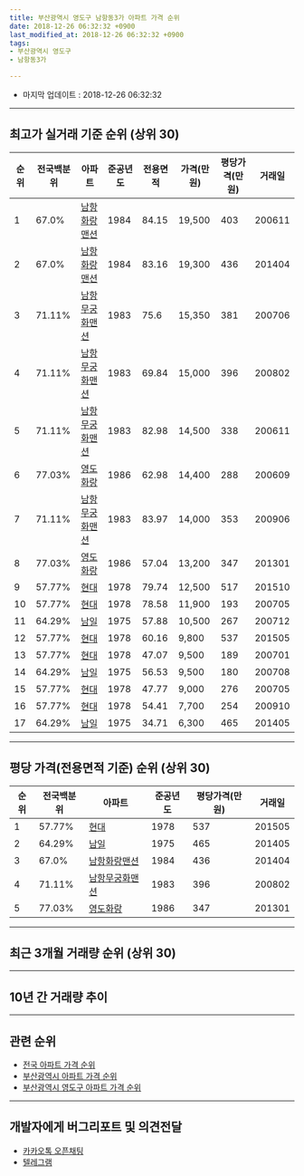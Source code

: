 ```yaml
---
title: 부산광역시 영도구 남항동3가 아파트 가격 순위
date: 2018-12-26 06:32:32 +0900
last_modified_at: 2018-12-26 06:32:32 +0900
tags:
- 부산광역시 영도구
- 남항동3가

---
```


* 마지막 업데이트 : 2018-12-26 06:32:32

---

## 최고가 실거래 기준 순위 (상위 30)


|순위|전국백분위|아파트|준공년도|전용면적|가격(만원)|평당가격(만원)|거래일|
|---|---|---|---|---|---|---|---|
|1|67.0%|[남항화랑맨션](https://search.naver.com/search.naver?query=%EB%B6%80%EC%82%B0%EA%B4%91%EC%97%AD%EC%8B%9C+%EC%98%81%EB%8F%84%EA%B5%AC+%EB%82%A8%ED%95%AD%EB%8F%993%EA%B0%80+%EB%82%A8%ED%95%AD%ED%99%94%EB%9E%91%EB%A7%A8%EC%85%98)|1984|84.15|19,500|403|200611|
|2|67.0%|[남항화랑맨션](https://search.naver.com/search.naver?query=%EB%B6%80%EC%82%B0%EA%B4%91%EC%97%AD%EC%8B%9C+%EC%98%81%EB%8F%84%EA%B5%AC+%EB%82%A8%ED%95%AD%EB%8F%993%EA%B0%80+%EB%82%A8%ED%95%AD%ED%99%94%EB%9E%91%EB%A7%A8%EC%85%98)|1984|83.16|19,300|436|201404|
|3|71.11%|[남항무궁화맨션](https://search.naver.com/search.naver?query=%EB%B6%80%EC%82%B0%EA%B4%91%EC%97%AD%EC%8B%9C+%EC%98%81%EB%8F%84%EA%B5%AC+%EB%82%A8%ED%95%AD%EB%8F%993%EA%B0%80+%EB%82%A8%ED%95%AD%EB%AC%B4%EA%B6%81%ED%99%94%EB%A7%A8%EC%85%98)|1983|75.6|15,350|381|200706|
|4|71.11%|[남항무궁화맨션](https://search.naver.com/search.naver?query=%EB%B6%80%EC%82%B0%EA%B4%91%EC%97%AD%EC%8B%9C+%EC%98%81%EB%8F%84%EA%B5%AC+%EB%82%A8%ED%95%AD%EB%8F%993%EA%B0%80+%EB%82%A8%ED%95%AD%EB%AC%B4%EA%B6%81%ED%99%94%EB%A7%A8%EC%85%98)|1983|69.84|15,000|396|200802|
|5|71.11%|[남항무궁화맨션](https://search.naver.com/search.naver?query=%EB%B6%80%EC%82%B0%EA%B4%91%EC%97%AD%EC%8B%9C+%EC%98%81%EB%8F%84%EA%B5%AC+%EB%82%A8%ED%95%AD%EB%8F%993%EA%B0%80+%EB%82%A8%ED%95%AD%EB%AC%B4%EA%B6%81%ED%99%94%EB%A7%A8%EC%85%98)|1983|82.98|14,500|338|200611|
|6|77.03%|[영도화랑](https://search.naver.com/search.naver?query=%EB%B6%80%EC%82%B0%EA%B4%91%EC%97%AD%EC%8B%9C+%EC%98%81%EB%8F%84%EA%B5%AC+%EB%82%A8%ED%95%AD%EB%8F%993%EA%B0%80+%EC%98%81%EB%8F%84%ED%99%94%EB%9E%91)|1986|62.98|14,400|288|200609|
|7|71.11%|[남항무궁화맨션](https://search.naver.com/search.naver?query=%EB%B6%80%EC%82%B0%EA%B4%91%EC%97%AD%EC%8B%9C+%EC%98%81%EB%8F%84%EA%B5%AC+%EB%82%A8%ED%95%AD%EB%8F%993%EA%B0%80+%EB%82%A8%ED%95%AD%EB%AC%B4%EA%B6%81%ED%99%94%EB%A7%A8%EC%85%98)|1983|83.97|14,000|353|200906|
|8|77.03%|[영도화랑](https://search.naver.com/search.naver?query=%EB%B6%80%EC%82%B0%EA%B4%91%EC%97%AD%EC%8B%9C+%EC%98%81%EB%8F%84%EA%B5%AC+%EB%82%A8%ED%95%AD%EB%8F%993%EA%B0%80+%EC%98%81%EB%8F%84%ED%99%94%EB%9E%91)|1986|57.04|13,200|347|201301|
|9|57.77%|[현대](https://search.naver.com/search.naver?query=%EB%B6%80%EC%82%B0%EA%B4%91%EC%97%AD%EC%8B%9C+%EC%98%81%EB%8F%84%EA%B5%AC+%EB%82%A8%ED%95%AD%EB%8F%993%EA%B0%80+%ED%98%84%EB%8C%80)|1978|79.74|12,500|517|201510|
|10|57.77%|[현대](https://search.naver.com/search.naver?query=%EB%B6%80%EC%82%B0%EA%B4%91%EC%97%AD%EC%8B%9C+%EC%98%81%EB%8F%84%EA%B5%AC+%EB%82%A8%ED%95%AD%EB%8F%993%EA%B0%80+%ED%98%84%EB%8C%80)|1978|78.58|11,900|193|200705|
|11|64.29%|[남일](https://search.naver.com/search.naver?query=%EB%B6%80%EC%82%B0%EA%B4%91%EC%97%AD%EC%8B%9C+%EC%98%81%EB%8F%84%EA%B5%AC+%EB%82%A8%ED%95%AD%EB%8F%993%EA%B0%80+%EB%82%A8%EC%9D%BC)|1975|57.88|10,500|267|200712|
|12|57.77%|[현대](https://search.naver.com/search.naver?query=%EB%B6%80%EC%82%B0%EA%B4%91%EC%97%AD%EC%8B%9C+%EC%98%81%EB%8F%84%EA%B5%AC+%EB%82%A8%ED%95%AD%EB%8F%993%EA%B0%80+%ED%98%84%EB%8C%80)|1978|60.16|9,800|537|201505|
|13|57.77%|[현대](https://search.naver.com/search.naver?query=%EB%B6%80%EC%82%B0%EA%B4%91%EC%97%AD%EC%8B%9C+%EC%98%81%EB%8F%84%EA%B5%AC+%EB%82%A8%ED%95%AD%EB%8F%993%EA%B0%80+%ED%98%84%EB%8C%80)|1978|47.07|9,500|189|200701|
|14|64.29%|[남일](https://search.naver.com/search.naver?query=%EB%B6%80%EC%82%B0%EA%B4%91%EC%97%AD%EC%8B%9C+%EC%98%81%EB%8F%84%EA%B5%AC+%EB%82%A8%ED%95%AD%EB%8F%993%EA%B0%80+%EB%82%A8%EC%9D%BC)|1975|56.53|9,500|180|200708|
|15|57.77%|[현대](https://search.naver.com/search.naver?query=%EB%B6%80%EC%82%B0%EA%B4%91%EC%97%AD%EC%8B%9C+%EC%98%81%EB%8F%84%EA%B5%AC+%EB%82%A8%ED%95%AD%EB%8F%993%EA%B0%80+%ED%98%84%EB%8C%80)|1978|47.77|9,000|276|200705|
|16|57.77%|[현대](https://search.naver.com/search.naver?query=%EB%B6%80%EC%82%B0%EA%B4%91%EC%97%AD%EC%8B%9C+%EC%98%81%EB%8F%84%EA%B5%AC+%EB%82%A8%ED%95%AD%EB%8F%993%EA%B0%80+%ED%98%84%EB%8C%80)|1978|54.41|7,700|254|200910|
|17|64.29%|[남일](https://search.naver.com/search.naver?query=%EB%B6%80%EC%82%B0%EA%B4%91%EC%97%AD%EC%8B%9C+%EC%98%81%EB%8F%84%EA%B5%AC+%EB%82%A8%ED%95%AD%EB%8F%993%EA%B0%80+%EB%82%A8%EC%9D%BC)|1975|34.71|6,300|465|201405|


---

## 평당 가격(전용면적 기준) 순위 (상위 30)


|순위|전국백분위|아파트|준공년도|평당가격(만원)|거래일|
|---|---|---|---|---|---|
|1|57.77%|[현대](https://search.naver.com/search.naver?query=%EB%B6%80%EC%82%B0%EA%B4%91%EC%97%AD%EC%8B%9C+%EC%98%81%EB%8F%84%EA%B5%AC+%EB%82%A8%ED%95%AD%EB%8F%993%EA%B0%80+%ED%98%84%EB%8C%80)|1978|537|201505|
|2|64.29%|[남일](https://search.naver.com/search.naver?query=%EB%B6%80%EC%82%B0%EA%B4%91%EC%97%AD%EC%8B%9C+%EC%98%81%EB%8F%84%EA%B5%AC+%EB%82%A8%ED%95%AD%EB%8F%993%EA%B0%80+%EB%82%A8%EC%9D%BC)|1975|465|201405|
|3|67.0%|[남항화랑맨션](https://search.naver.com/search.naver?query=%EB%B6%80%EC%82%B0%EA%B4%91%EC%97%AD%EC%8B%9C+%EC%98%81%EB%8F%84%EA%B5%AC+%EB%82%A8%ED%95%AD%EB%8F%993%EA%B0%80+%EB%82%A8%ED%95%AD%ED%99%94%EB%9E%91%EB%A7%A8%EC%85%98)|1984|436|201404|
|4|71.11%|[남항무궁화맨션](https://search.naver.com/search.naver?query=%EB%B6%80%EC%82%B0%EA%B4%91%EC%97%AD%EC%8B%9C+%EC%98%81%EB%8F%84%EA%B5%AC+%EB%82%A8%ED%95%AD%EB%8F%993%EA%B0%80+%EB%82%A8%ED%95%AD%EB%AC%B4%EA%B6%81%ED%99%94%EB%A7%A8%EC%85%98)|1983|396|200802|
|5|77.03%|[영도화랑](https://search.naver.com/search.naver?query=%EB%B6%80%EC%82%B0%EA%B4%91%EC%97%AD%EC%8B%9C+%EC%98%81%EB%8F%84%EA%B5%AC+%EB%82%A8%ED%95%AD%EB%8F%993%EA%B0%80+%EC%98%81%EB%8F%84%ED%99%94%EB%9E%91)|1986|347|201301|


---

## 최근 3개월 거래량 순위 (상위 30)


<div style="width:100%;">
    <canvas id="deal_count_ranking" height="250"></canvas>
</div>


<script>
new Chart(document.getElementById("deal_count_ranking"), {
    type: 'horizontalBar',
    data: {
        labels: ['현대', '남일', '영도화랑', '남항무궁화맨션'],
        datasets: [{
            label: '실거래 수',
            data: [2, 1, 1, 1],
            borderColor: "rgba(255, 0, 128, 1)",
            backgroundColor: "rgba(255, 0, 128, 0.5)",
            fill: false,
        }]
    },
    options: {
        responsive: true,
        title: {
            display: true,
            text: '최근 3개월 거래량 순위'
        },
        tooltips: {
            mode: 'index',
            intersect: false,
            callbacks: {
                title: function(tooltipItems, data) {
                    return "실거래 수:";
                },
                label: function(tooltipItem, data) {
                    return data.labels[tooltipItem.index] + ": " + tooltipItem.xLabel;
                }
            }
        },
        hover: {
            mode: 'nearest',
            intersect: true
        },
        scales: {
            xAxes: [{
                display: true,
                scaleLabel: {
                    display: true,
                    labelString: '실거래 수'
                },
                ticks: {
                    suggestedMin: 0,
                }
            }],
            yAxes: [{
                display: true,
                ticks: {
                    autoSkip: false,
                    callback: function(value, index, values) {
                        if (value.length > 15)
                            return value.substr(0, 13) + "...";
                        else
                            return value;
                    }
                },
                scaleLabel: {
                    display: false,
                }
            }]
        }
    }
});

</script>


---

## 10년 간 거래량 추이


<div style="width:100%;">
    <canvas id="deal_progress" height="250"></canvas>
</div>

<script>
new Chart(document.getElementById("deal_progress"), {
    type: 'line',
    data: {
        labels: ['200812','200901','200902','200903','200904','200905','200906','200907','200908','200909','200910','200911','200912','201001','201002','201003','201004','201005','201006','201007','201008','201009','201010','201011','201012','201101','201102','201103','201104','201105','201106','201107','201108','201109','201110','201111','201112','201201','201202','201203','201204','201205','201206','201207','201208','201209','201210','201211','201212','201301','201302','201303','201304','201305','201306','201307','201308','201309','201310','201311','201312','201401','201402','201403','201404','201405','201406','201407','201408','201409','201410','201411','201412','201501','201502','201503','201504','201505','201506','201507','201508','201509','201510','201511','201512','201601','201602','201603','201604','201605','201606','201607','201608','201609','201610','201611','201612','201701','201702','201703','201704','201705','201706','201707','201708','201709','201710','201711','201712','201801','201802','201803','201804','201805','201806','201807','201808','201809','201810','201811','201812'],
        datasets: [{
            label: '실거래 수',
            pointRadius: 1,
            data: [0, 0, 2, 2, 0, 1, 2, 0, 1, 1, 1, 1, 0, 0, 0, 1, 1, 0, 1, 0, 0, 3, 1, 0, 1, 5, 0, 0, 0, 1, 0, 0, 0, 1, 4, 0, 1, 0, 1, 0, 1, 0, 0, 1, 0, 1, 1, 2, 1, 1, 0, 2, 0, 0, 1, 1, 2, 1, 5, 2, 1, 0, 0, 1, 3, 4, 2, 0, 2, 3, 3, 0, 0, 3, 2, 2, 1, 2, 1, 0, 1, 2, 1, 1, 1, 0, 0, 2, 3, 1, 1, 1, 2, 3, 1, 3, 1, 0, 1, 2, 2, 0, 4, 2, 1, 2, 2, 1, 0, 0, 0, 3, 0, 0, 0, 1, 1, 0, 1, 3, 1],
            borderColor: "rgba(255, 201, 14, 1)",
            backgroundColor: "rgba(255, 201, 14, 0.5)",
            fill: true,
        }]
    },
    options: {
        responsive: true,
        title: {
            display: true,
            text: '10년간 거래량 추이'
        },
        tooltips: {
            mode: 'index',
            intersect: false,
        },
        hover: {
            mode: 'nearest',
            intersect: true
        },
        scales: {
            xAxes: [{
                display: true,
                scaleLabel: {
                    display: true,
                    labelString: '년/월'
                }
            }],
            yAxes: [{
                display: true,
                ticks: {
                    suggestedMin: 0,
                },
                scaleLabel: {
                    display: true,
                    labelString: '실거래 수'
                }
            }]
        }
    }
});

</script>


---

## 관련 순위

- [전국 아파트 가격 순위](https://inasie.github.io/apt-ranking/전국)
- [부산광역시 아파트 가격 순위](https://inasie.github.io/apt-ranking/부산광역시)
- [부산광역시 영도구 아파트 가격 순위](https://inasie.github.io/apt-ranking/부산광역시-영도구)


---

## 개발자에게 버그리포트 및 의견전달

- [카카오톡 오픈채팅](https://open.kakao.com/o/gLJUAP4)
- [텔레그램](https://t.me/inasie)

